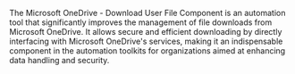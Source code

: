The Microsoft OneDrive - Download User File Component is an automation tool that significantly improves the management of file downloads from Microsoft OneDrive. It allows secure and efficient downloading by directly interfacing with Microsoft OneDrive's services, making it an indispensable component in the automation toolkits for organizations aimed at enhancing data handling and security.
